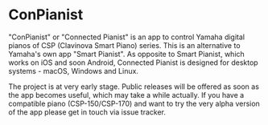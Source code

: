 # ConPianist

"ConPianist" or "Connected Pianist" is an app to control Yamaha digital pianos of CSP (Clavinova Smart Piano) series. This is an alternative to Yamaha's own app "Smart Pianist". As opposite to Smart Pianist, which works on iOS and soon Android, Connected Pianist is designed for desktop systems - macOS, Windows and Linux.

The project is at very early stage. Public releases will be offered as soon as the app becomes useful, which may take a while actually. If you have a compatible piano (CSP-150/CSP-170) and want to try the very alpha version of the app please get in touch via issue tracker.
